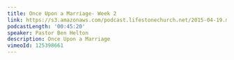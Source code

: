 ```yaml
---
title: Once Upon a Marriage- Week 2
link: https://s3.amazonaws.com/podcast.lifestonechurch.net/2015-04-19.mp3
podcastLength: '00:45:20'
speaker: Pastor Ben Helton
description: Once Upon a Marriage
vimeoId: 125398661
---
```

